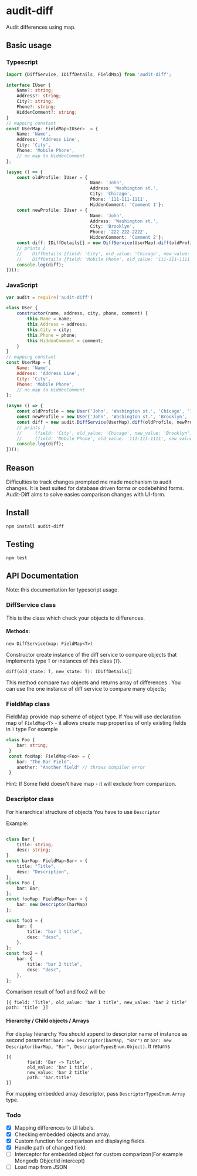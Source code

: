 # audit-diff
Audit differences using map.

## Basic usage 
### Typescript

```typescript
import {DiffService, IDiffDetails, FieldMap} from 'audit-diff';

interface IUser {
    Name?: string;
    Address?: string;
    City?: string;
    Phone?: string;
    HiddenComment?: string;
}
// mapping constant
const UserMap: FieldMap<IUser>  = {
    Name: 'Name',
    Address: 'Address Line',
    City: 'City',
    Phone: 'Mobile Phone',
    // no map to HiddenComment
};

(async () => {
    const oldProfile: IUser = {
                                Name: 'John',
                                Address: 'Washington st.',
                                City: 'Chicago',
                                Phone: '111-111-1111',
                                HiddenComment: 'Comment 1'};
    const newProfile: IUser = {
                                Name: 'John',
                                Address: 'Washington st.',
                                City: 'Brooklyn',
                                Phone: '222-222-2222',
                                HiddenComment: 'Comment 2'};
    const diff: IDiffDetails[] = new DiffService(UserMap).diff(oldProfile, newProfile);
    // prints [ 
    //    DiffDetails {field: 'City', old_value: 'Chicago', new_value: 'Brooklyn', path: 'City'},
    //    DiffDetails {field: 'Mobile Phone', old_value: '111-111-1111', new_value: '222-222-2222', path: 'Phone'} ]
    console.log(diff);
})();


```

### JavaScript 
```javascript
var audit = require('audit-diff')

class User {
    constructor(name, address, city, phone, comment) {
        this.Name = name;
        this.Address = address;
        this.City = city;
        this.Phone = phone;
        this.HiddenComment = comment;
    }
}
// mapping constant
const UserMap = {
    Name: 'Name',
    Address: 'Address Line',
    City: 'City',
    Phone: 'Mobile Phone',
    // no map to HiddenComment
};

(async () => {
    const oldProfile = new User('John', 'Washington st.', 'Chicago', '111-111-1111', 'Comment 1');
    const newProfile = new User('John', 'Washington st.', 'Brooklyn', '222-222-2222', 'Comment 2');
    const diff = new audit.DiffService(UserMap).diff(oldProfile, newProfile);
    // prints [ 
    //     {field: 'City', old_value: 'Chicago', new_value: 'Brooklyn', path: 'City'},
    //     {field: 'Mobile Phone', old_value: '111-111-1111', new_value: '222-222-2222', path: 'Phone'} ]
    console.log(diff);
})();
```

## Reason

Difficulties to track changes prompted me made mechanism to audit changes. It is best suited for database driven forms or codebehind forms.
Audit-Diff  aims to solve easies comparison changes with UI-form.

## Install

`npm install audit-diff`

## Testing

`npm test`

## API Documentation
Note: this documentation for typescript usage.

### DiffService class

This is the class which check your objects to differences.

#### Methods:

`new DiffService(map: FieldMap<T>)`

Constructor create instance of the diff service to compare objects that implements type `T` or instances of this class (`T`).


`diff(old_state: T, new_state: T): IDiffDetails[]`

This method compare two objects and returns array of differences .
You can use the one instance of diff service to compare many objects;

### FieldMap class

FieldMap provide map scheme of object type.
If You will use declaration map of `FieldMap<T>`  - it allows create map properties of only existing fields in `T` type
For example
```typescript
class Foo {
    bar: string;
 }
 const fooMap: FieldMap<Foo> = {
    bar: "The Bar Field",
    another: "Another field" // throws compiler error
 }
 ```
Hint: If Some field doesn't have map  - it will exclude from comparizon.

### Descriptor class
For hierarchical structure of objects You have to use `Descriptor`

Example: 
```typescript

class Bar {
    title: string;
    desc: string;
}
const barMap: FieldMap<Bar> = {
    title: "Title",
    desc: "Description",
};
class Foo {
    bar: Bar;
};
const fooMap: FieldMap<Foo> = {
    bar: new Descriptor(barMap)
};

const foo1 = {
    bar: {
        title: "bar 1 title",
        desc: "desc",
    },
};
const foo2 = {
    bar: {
        title: "bar 2 title",
        desc: "desc",
    },
};
```
Comarison result of foo1 and foo2 will be 

` [{
        field: 'Title',
        old_value: 'bar 1 title',
        new_value: 'bar 2 title'
        path: 'title'
    }] `
#### Hierarchy / Child objects / Arrays
For display hierarchy You should append to descriptor name of instance as second parameter: 
`bar: new Descriptor(barMap, "Bar")` or `bar: new Descriptor(barMap, "Bar", DescriptorTypesEnum.Object)`. It returns 

``` 
[{
        field: 'Bar -> Title',
        old_value: 'bar 1 title',
        new_value: 'bar 2 title'
        path: 'bar.title'
}] 
```
For mapping embedded array descriptor, pass `DescriptorTypesEnum.Array` type.
### Todo
- [x] Mapping differences to UI labels.
- [x] Checking embedded objects and array.
- [x] Custom function for comparison and displaying fields.
- [x] Handle path of changed field.
- [ ] Interceptor for embedded object for custom comparizon(For example Mongodb ObjectId intercept)
- [ ] Load map from JSON
